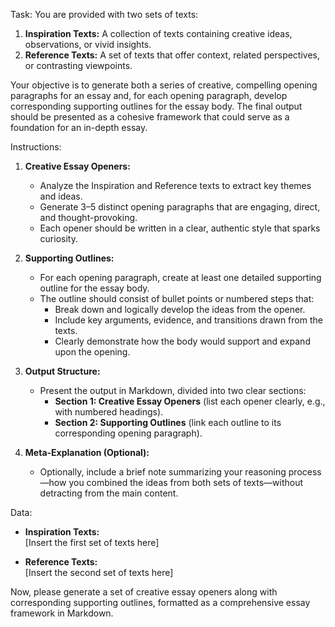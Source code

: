 Task:
You are provided with two sets of texts:
1. **Inspiration Texts:** A collection of texts containing creative ideas, observations, or vivid insights.
2. **Reference Texts:** A set of texts that offer context, related perspectives, or contrasting viewpoints.

Your objective is to generate both a series of creative, compelling opening paragraphs for an essay and, for each opening paragraph, develop corresponding supporting outlines for the essay body. The final output should be presented as a cohesive framework that could serve as a foundation for an in-depth essay.

Instructions:
1. **Creative Essay Openers:**  
   - Analyze the Inspiration and Reference texts to extract key themes and ideas.
   - Generate 3–5 distinct opening paragraphs that are engaging, direct, and thought-provoking.
   - Each opener should be written in a clear, authentic style that sparks curiosity.

2. **Supporting Outlines:**  
   - For each opening paragraph, create at least one detailed supporting outline for the essay body.
   - The outline should consist of bullet points or numbered steps that:
     - Break down and logically develop the ideas from the opener.
     - Include key arguments, evidence, and transitions drawn from the texts.
     - Clearly demonstrate how the body would support and expand upon the opening.
     
3. **Output Structure:**  
   - Present the output in Markdown, divided into two clear sections:
     - **Section 1: Creative Essay Openers** (list each opener clearly, e.g., with numbered headings).
     - **Section 2: Supporting Outlines** (link each outline to its corresponding opening paragraph).
     
4. **Meta-Explanation (Optional):**  
   - Optionally, include a brief note summarizing your reasoning process—how you combined the ideas from both sets of texts—without detracting from the main content.

Data:
- **Inspiration Texts:**  
  [Insert the first set of texts here]

- **Reference Texts:**  
  [Insert the second set of texts here]

Now, please generate a set of creative essay openers along with corresponding supporting outlines, formatted as a comprehensive essay framework in Markdown.
